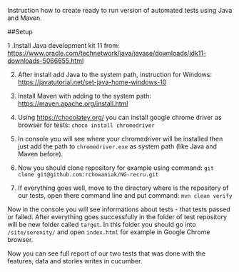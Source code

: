 Instruction how to create ready to run version of automated tests using Java and Maven.

##Setup

1 .Install Java development kit 11 from:
https://www.oracle.com/technetwork/java/javase/downloads/jdk11-downloads-5066655.html

2. After install add Java to the system path, instruction for Windows:
https://javatutorial.net/set-java-home-windows-10

3. Install Maven with adding to the system path:
https://maven.apache.org/install.html

4. Using https://chocolatey.org/ you can install google chrome driver as browser for tests:
`choco install chromedriver`

5. In console you will see where your chromedriver will be installed then just add the path to `chromedriver.exe` as system path (like Java and Maven before).

6. Now you should clone repository for example using command:
`git clone git@github.com:rchowaniak/NG-recru.git`

7. If everything goes well, move to the directory where is the repository of our tests, open there command line and put command:
`mvn clean verify`

Now in the console you will see informations about tests - that tests passed or failed.
After everything goes successfully in the folder of test repository will be new folder called `target`. In this folder you should go into `/site/serenity/` and open `index.html` for example in Google Chrome browser.

Now you can see full report of our two tests that was done with the features, data and stories writes in cucumber.
